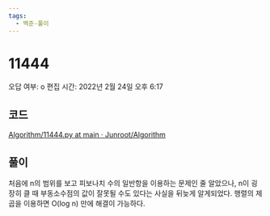 ```yaml
---
tags:
  - 백준-풀이
---
```

# 11444

오답 여부: o
편집 시간: 2022년 2월 24일 오후 6:17

## 코드

[Algorithm/11444.py at main · Junroot/Algorithm](https://github.com/Junroot/Algorithm/blob/main/backjoon/11444.py)

## 풀이

처음에 n의 범위를 보고 피보나치 수의 일반항을 이용하는 문제인 줄 알았으나, n이 굉장히 클 때 부동소수점의 값이 잘못될 수도 있다는 사실을 뒤늦게 알게되었다. 행렬의 제곱을 이용하면 O(log n) 만에 해결이 가능하다.